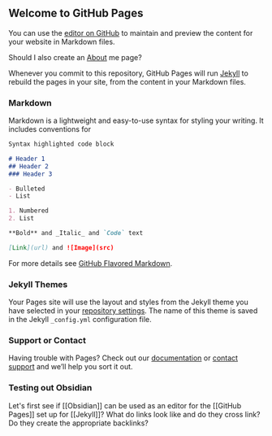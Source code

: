 ## Welcome to GitHub Pages

You can use the [editor on GitHub](https://github.com/chrisaldrich/zettelkasten/edit/gh-pages/index.md) to maintain and preview the content for your website in Markdown files.

Should I also create an [About](zettelkasten/about) me page?

Whenever you commit to this repository, GitHub Pages will run [Jekyll](https://jekyllrb.com/) to rebuild the pages in your site, from the content in your Markdown files.

### Markdown

Markdown is a lightweight and easy-to-use syntax for styling your writing. It includes conventions for

```markdown
Syntax highlighted code block

# Header 1
## Header 2
### Header 3

- Bulleted
- List

1. Numbered
2. List

**Bold** and _Italic_ and `Code` text

[Link](url) and ![Image](src)
```

For more details see [GitHub Flavored Markdown](https://guides.github.com/features/mastering-markdown/).

### Jekyll Themes

Your Pages site will use the layout and styles from the Jekyll theme you have selected in your [repository settings](https://github.com/chrisaldrich/zettelkasten/settings). The name of this theme is saved in the Jekyll `_config.yml` configuration file.

### Support or Contact

Having trouble with Pages? Check out our [documentation](https://docs.github.com/categories/github-pages-basics/) or [contact support](https://github.com/contact) and we’ll help you sort it out.

### Testing out Obsidian
Let's first see if [[Obsidian]] can be used as an editor for the [[GitHub Pages]] set up for [[Jekyll]]? What do links look like and do they cross link? Do they create the appropriate backlinks?